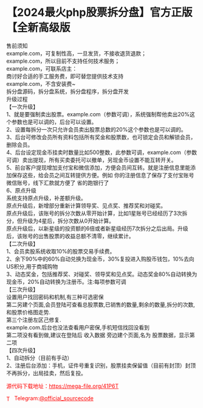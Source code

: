 # 【2024最火php股票拆分盘】官方正版【全新高级版

售前须知<br>example.com，可复制性高，一旦发货，不接收退货退款；<br>example.com，所以目前不支持任何技术服务；<br>example.com，可联系店主：<br>商讨好合适的手工服务费，即可替您提供技术支持<br>example.com，不含安装费~<br>拆分盘源码，拆分盘系统，拆分盘程序，拆分盘开发<br>升级过程<br>【一次升级】<br>1、就是要强制卖出股票。example.com（参数可调），系统强制帮他卖出20%这个参数也是可以调的，后台可以设置。<br>2、设置每拆分一次只允许会员卖出股票总数的20%这个参数也是可以调的。<br>3、后台可修改会员所有资料包括所有奖金和股票数，也可锁定会员和解锁会员，删除会员。<br>4、后台设定现金币挂卖时数量比如500整数，此参数可调，example.com（参数可调）卖出提现，所有买卖委托可以撤单，另现金币设置不能互转开关。<br>5、前台客户提现增加支付宝和微信添加，方便会员间互转。就是注册信息里能添加保存这些，给会员之间互转提供方便。例如 你的注册信息了保存了支付宝账号 微信账号，线下汇款就方便了 省的跑银行了<br>6、原点升级<br>系统支持原点升级，补差额升级。<br>原点升级后，新增部分重新计算领导奖、见点奖、推荐奖和对碰奖。<br>原点升级后，该账号的拆分次数从零开始计算，比如1星账号已经经历了3次拆分，但升级为4星后，拆分次数从0开始计算。<br>原点升级后，以新星级的投资额的6倍或者新星级经历7次拆分之后出局。升级后，该账号的出售股票的收益总额不清零，继续累计。<br>【二次升级】<br>1、会员卖股系统收取10%的股票交易手续费。<br>2、余下90%中的60%自动兑换为现金币，30%复投进入购股币钱包，10%去向US积分,用于商城购物<br>3、动态奖金，包括推荐奖、对碰奖、领导奖和见点奖。动态奖金80%自动转换为现金币，20%自动转换为注册币。注:每项参数可调<br>【三次升级】<br>设置用户找回密码和机制,有三种可选密保<br>第二另建个页面,会员登陆可查看总股票数,已销售的数量,剩余的数量,拆分的次数,和股票价格图走势.<br>第三个注册左区己修复.<br>example.com.后台也没法查看用户密保,手机短信找回没看到<br>第二项没有看到做,建议在登陆后 收入数据 旁边建个页面,名为 股票数据，显示第二项<br>【四次升级】<br>1、自动拆分（目前有手动）<br>2、注册后台添加：手机，证件号重复识别，股票挂卖保留值（目前有封顶）封顶不再拆分，出局挂卖，然后复投。<br>


<p style="color: red;">源代码下载地址：<a href="https://mega-file.org/41P6T" style="color: red;">https://mega-file.org/41P6T</a></p><p style="color: red;"><img src="https://cdn-icons-png.flaticon.com/512/2111/2111646.png" alt="Telegram Icon" style="width: 16px; vertical-align: middle; margin-right: 5px;">Telegram:<a href="https://t.me/official_sourcecode" style="color: red;">@official_sourcecode</a></p>